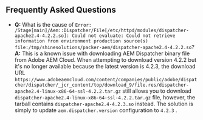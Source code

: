 Frequently Asked Questions
--------------------------

* __Q:__ What is the cause of `Error: /Stage[main]/Aem::Dispatcher/File[/etc/httpd/modules/dispatcher-apache2.4-4.2.2.so]: Could not evaluate: Could not retrieve information from environment production source(s) file:/tmp/shinesolutions/packer-aem/dispatcher-apache2.4-4.2.2.so`?<br/>
  __A:__ This is a known issue with downloading AEM Dispatcher binary file from Adobe AEM Cloud. When attempting to download version 4.2.2 but it's no longer available because the latest version is 4.2.3, the download URL `https://www.adobeaemcloud.com/content/companies/public/adobe/dispatcher/dispatcher/_jcr_content/top/download_9/file.res/dispatcher-apache2.4-linux-x86-64-ssl-4.2.2.tar.gz` still allows you to download `dispatcher-apache2.4-linux-x86-64-ssl-4.2.2.tar.gz` file, however, the tarball contains `dispatcher-apache2.4-4.2.3.so` instead. The solution is simply to update `aem.dispatcher.version` configuration to `4.2.3` .
